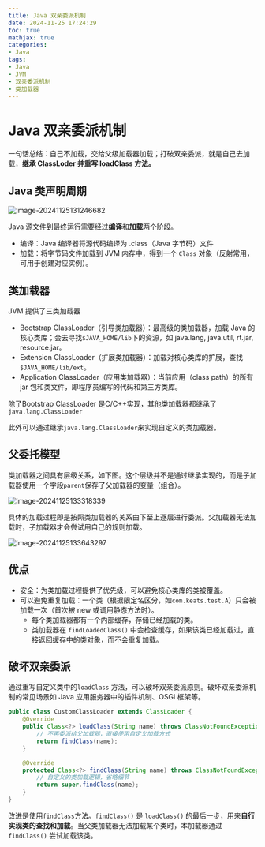 ```yaml
---
title: Java 双亲委派机制
date: 2024-11-25 17:24:29
toc: true
mathjax: true
categories:
- Java
tags:
- Java
- JVM
- 双亲委派机制
- 类加载器
---
```


# Java 双亲委派机制

一句话总结：自己不加载，交给父级加载器加载；打破双亲委派，就是自己去加载，**继承 ClassLoder 并重写 loadClass 方法。**

## Java 类声明周期

![image-20241125131246682](https://raw.githubusercontent.com/buttering/EasyBlogs/master/asset/pictures/8e8733471e0331beb1c691c2212411dc/35e1606a361014016fe91b60e8a0e143.png)

Java 源文件到最终运行需要经过**编译**和**加载**两个阶段。

- 编译：Java  编译器将源代码编译为 .class（Java 字节码）文件
- 加载：将字节码文件加载到 JVM 内存中，得到一个 `Class` 对象（反射常用，可用于创建对应实例）。

## 类加载器

 JVM 提供了三类加载器

- Bootstrap ClassLoader（引导类加载器）：最高级的类加载器，加载 Java 的核心类库；会去寻找`$JAVA_HOME/lib`下的资源，如 java.lang, java.util, rt.jar, resource.jar。
- Extension ClassLoader（扩展类加载器）：加载对核心类库的扩展，查找`$JAVA_HOME/lib/ext`。
- Application ClassLoader（应用类加载器）：当前应用（class path）的所有 jar 包和类文件，即程序员编写的代码和第三方类库。

除了Bootstrap ClassLoader 是C/C++实现，其他类加载器都继承了`java.lang.ClassLoader`

此外可以通过继承`java.lang.ClassLoader`来实现自定义的类加载器。

## 父委托模型

类加载器之间具有层级关系，如下图。这个层级并不是通过继承实现的，而是子加载器使用一个字段`parent`保存了父加载器的变量（组合）。

![image-20241125133318339](https://raw.githubusercontent.com/buttering/EasyBlogs/master/asset/pictures/8e8733471e0331beb1c691c2212411dc/57baf3b168069c28ea1b6e87fbda2068.png)

具体的加载过程即是按照类加载器的关系由下至上逐层进行委派。父加载器无法加载时，子加载器才会尝试用自己的规则加载。

![image-20241125133643297](https://raw.githubusercontent.com/buttering/EasyBlogs/master/asset/pictures/8e8733471e0331beb1c691c2212411dc/23c1b49f803990e1f7c6eb6dd309801a.png)

## 优点

- 安全：为类加载过程提供了优先级，可以避免核心类库的类被覆盖。
- 可以避免重复加载：一个类（根据限定名区分，如`com.keats.test.A`）只会被加载一次（首次被 new 或调用静态方法时）。
  - 每个类加载器都有一个内部缓存，存储已经加载的类。
  - 类加载器在 `findLoadedClass()` 中会检查缓存，如果该类已经加载过，直接返回缓存中的类对象，而不会重复加载。


## 破坏双亲委派

通过重写自定义类中的`loadClass` 方法，可以破坏双亲委派原则。破坏双亲委派机制的常见场景如 Java 应用服务器中的插件机制、OSGi 框架等。

```java
public class CustomClassLoader extends ClassLoader {
    @Override
    public Class<?> loadClass(String name) throws ClassNotFoundException {
        // 不再委派给父加载器，直接使用自定义加载方式
        return findClass(name); 
    }

    @Override
    protected Class<?> findClass(String name) throws ClassNotFoundException {
        // 自定义的类加载逻辑，省略细节
        return super.findClass(name);
    }
}
```

改进是使用`findClass`方法。`findClass()` 是 `loadClass()` 的最后一步，用来**自行实现类的查找和加载**。当父类加载器无法加载某个类时，本加载器通过 `findClass()` 尝试加载该类。